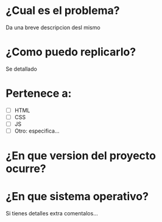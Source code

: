 # ¿Cual es el problema?
Da una breve descripcion desl mismo

# ¿Como puedo replicarlo?
Se detallado

# Pertenece a: 
- [ ] HTML
- [ ] CSS
- [ ] JS
- [ ] Otro: especifica...

# ¿En que version del proyecto ocurre?

# ¿En que sistema operativo?

Si tienes detalles extra comentalos...


